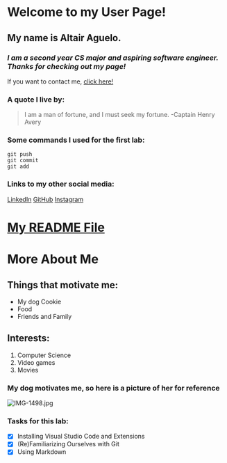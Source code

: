 # Welcome to my User Page!
## My name is **Altair Aguelo.**
###  *I am a second year CS major and aspiring software engineer. Thanks for checking out my page!* 
If you want to contact me, [click here!](###links-to-my-other-social-media:)
### A quote I live by: 
> I am a man of fortune, and I must seek my fortune. -Captain Henry Avery

### Some commands I used for the first lab:
```
git push
git commit
git add
```
### Links to my other social media:
[LinkedIn](https://www.linkedin.com/in/altair-aguelo/)
[GitHub](https://github.com/altairaguelo)
[Instagram](https://www.instagram.com/altairlanceaguelo/)

# [My README File](README.md)
# **More About Me**
## Things that motivate me:
- My dog Cookie
- Food
- Friends and Family

## Interests:
1. Computer Science
2. Video games
3. Movies
### My dog motivates me, so here is a picture of her for reference
![IMG-1498.jpg](https://postimg.cc/06Pp7kqM)

### Tasks for this lab:
- [x] Installing Visual Studio Code and Extensions
- [x] (Re)Familiarizing Ourselves with Git
- [x] Using Markdown
